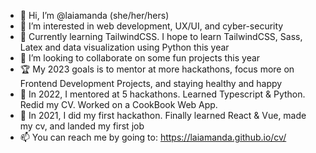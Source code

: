 - 👋 Hi, I’m @laiamanda (she/her/hers)
- 👀 I’m interested in web development, UX/UI, and cyber-security
- 🌱 Currently learning TailwindCSS. I hope to learn TailwindCSS, Sass, Latex and data visualization using Python this year
- 💞️ I’m looking to collaborate on some fun projects this year
- 🏆 My 2023 goals is to mentor at more hackathons, focus more on Frontend Development Projects, and staying healthy and happy
- 🎉 In 2022, I mentored at 5 hackathons. Learned Typescript & Python. Redid my CV. Worked on a CookBook Web App.
- 🥳 In 2021, I did my first hackathon. Finally learned React & Vue, made my cv, and landed my first job
- 📫 You can reach me by going to: https://laiamanda.github.io/cv/

<!---
laiamanda/laiamanda is a ✨ special ✨ repository because its `README.md` (this file) appears on your GitHub profile.
You can click the Preview link to take a look at your changes.
--->
